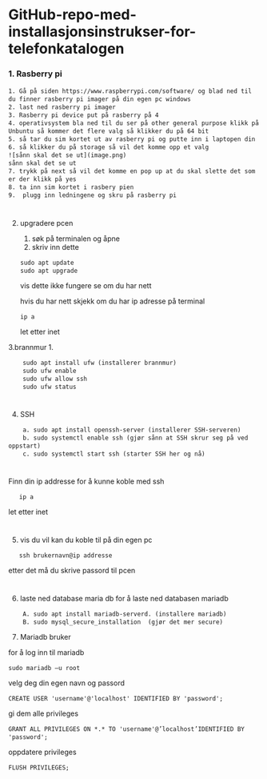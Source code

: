 # GitHub-repo-med-installasjonsinstrukser-for-telefonkatalogen
 
### 1. Rasberry pi
    1. Gå på siden https://www.raspberrypi.com/software/ og blad ned til du finner rasberry pi imager på din egen pc windows 
    2. last ned rasberry pi imager
    3. Rasberry pi device put på rasberry på 4
    4. operativsystem bla ned til du ser på other general purpose klikk på Unbuntu så kommer det flere valg så klikker du på 64 bit
    5. så tar du sim kortet ut av rasberry pi og putte inn i laptopen din
    6. så klikker du på storage så vil det komme opp et valg
    ![sånn skal det se ut](image.png)
    sånn skal det se ut
    7. trykk på next så vil det komme en pop up at du skal slette det som er der klikk på yes
    8. ta inn sim kortet i rasbery pien
    9.  plugg inn ledningene og skru på rasberry pi 
    
#
 2. upgradere pcen
    1. søk på terminalen og åpne
    1. skriv inn dette
    ```shell
    sudo apt update
    sudo apt upgrade
    ```
    vis dette ikke fungere 
    se om du har nett
    
    hvis du har nett skjekk om du har ip adresse på terminal
    ```shell 
    ip a 
    ```
    let etter inet



 3.brannmur
 1.

``` shell
    sudo apt install ufw (installerer brannmur)
    sudo ufw enable 
    sudo ufw allow ssh
    sudo ufw status
```
#
 4. SSH 
``` shell
    a. sudo apt install openssh-server (installerer SSH-serveren)
    b. sudo systemctl enable ssh (gjør sånn at SSH skrur seg på ved oppstart)
    c. sudo systemctl start ssh (starter SSH her og nå)
```
#
Finn din ip addresse for å kunne koble med ssh
 ```shell 
    ip a 
```

let etter inet
#
5. vis du vil kan du koble til på din egen pc
 ```shell 
    ssh brukernavn@ip addresse
```

etter det må du skrive passord til pcen
#
6. laste ned database maria db
    for å laste ned databasen mariadb

```shell 
    A. sudo apt install mariadb-serverd. (installere mariadb)
    B. sudo mysql_secure_installation  (gjør det mer secure)
```

7. Mariadb bruker

for å log inn til mariadb

``` shell
sudo mariadb –u root
```

velg deg din egen navn og passord
``` shell
CREATE USER 'username'@'localhost' IDENTIFIED BY 'password';
```
gi dem alle privileges 
``` shell
GRANT ALL PRIVILEGES ON *.* TO 'username'@’localhost’IDENTIFIED BY 'password';
```

oppdatere privileges

``` shell
FLUSH PRIVILEGES;
```
